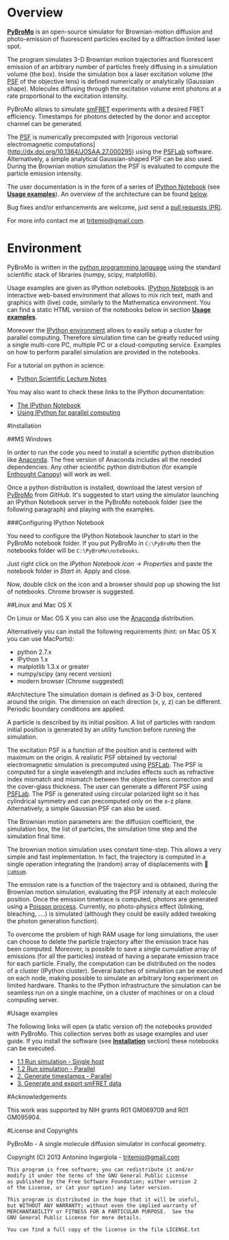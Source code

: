 Overview
=======

**[PyBroMo](http://tritemio.github.io/PyBroMo/)** is an open-source simulator for Brownian-motion diffusion and photo-emission of fluorescent particles excited by a diffraction limited laser spot.

The program simulates 3-D Brownian motion trajectories and fluorescent
emission of an arbitrary number of particles freely diffusing in a simulation volume (the box). 
Inside the simulation box a laser excitation volume (the 
[PSF](http://en.wikipedia.org/wiki/Point_spread_function) of the objective lens) is defined numerically or analytically (Gaussian shape).  Molecules diffusing 
through the excitation volume emit photons at a rate proportional to the excitation intensity.

PyBroMo allows to simulate [smFRET](http://en.wikipedia.org/wiki/Single-molecule_FRET) experiments with a desired FRET efficiency.
Timestamps for photons detected by the donor and acceptor channel can be generated.

The [PSF](http://en.wikipedia.org/wiki/Point_spread_function) is numerically precomputed with [rigorous vectorial electromagnetic computations]
(http://dx.doi.org/10.1364/JOSAA.27.000295) using the
[PSFLab](http://onemolecule.chem.uwm.edu/software) software. Alternatively, a simple analytical Gaussian-shaped PSF can be also used.
During the Brownian motion simulation the PSF is evaluated to compute the particle emission intensity. 

The user documentation is in the form of a series of [IPython Notebook](http://ipython.org/notebook.html) 
(see **[Usage examples](#usage-examples)**). An overview of the architecture can be found [below](#architecture).

Bug fixes and/or enhancements are welcome, just send a [pull requests (PR)](https://help.github.com/articles/using-pull-requests).

For more info contact me at tritemio@gmail.com.

Environment
==========

PyBroMo is written in the [python programming language](http://www.python.org/) using the standard 
scientific stack of libraries (numpy, scipy, matplotlib).

Usage examples are given as 
IPython notebooks. 
[IPython Notebook](http://ipython.org/notebook.html) is an interactive web-based environment that allows to mix rich text, math and graphics with (live) code, similarly to the Mathematica environment. 
You can find a static HTML version of the notebooks below in section **[Usage examples](#usage-examples)**. 

Moreover the [IPython environment](http://ipython.org/) allows to easily setup a cluster for parallel computing. Therefore simulation time can be
greatly reduced using a single multi-core PC, multiple PC or a cloud-computing service. Examples on how to perform parallel simulation are provided in the notebooks.

For a tutorial on python in science:

* [Python Scientific Lecture Notes](http://scipy-lectures.github.io/)

You may also want to check these links to the IPython documentation:

* [The IPython Notebook](http://ipython.org/ipython-doc/stable/interactive/notebook.html)
* [Using IPython for parallel computing](http://ipython.org/ipython-doc/stable/parallel/index.html)


#Installation

##MS Windows

In order to run the code you need to install a scientific python
distribution like [Anaconda](https://store.continuum.io/cshop/anaconda/).
The free version of Anaconda includes all the needed dependencies.
Any other scientific python distribution (for example 
[Enthought Canopy](https://www.enthought.com/products/canopy/)) 
will work as well.
 
Once a python distribution is installed, download the latest version
of [PyBroMo](https://github.com/tritemio/PyBroMo) from *GitHub*. 
It's suggested to start using the simulator
launching an IPython Notebook server in the PyBroMo notebook folder
(see the following paragraph) and playing with the examples.

###Configuring IPython Notebook

You need to configure the IPython Notebook launcher to start in the PyBroMo notebook folder. If you put PyBroMo in `C:\PyBroMo` then the notebooks folder will be `C:\PyBroMo\notebooks`.

Just right click on the *IPython Notebook icon* -> *Properties* and paste 
the notebook folder in *Start in*. Apply and close.

Now, double click on the icon and a browser should pop up showing the list
of notebooks. Chrome browser is suggested.

##Linux and Mac OS X

On Linux or Mac OS X you can also use the [Anaconda](https://store.continuum.io/cshop/anaconda/) distribution.

Alternatively you can install the following requirements (hint: on Mac OS X you can use MacPorts):

 - python 2.7.x
 - IPython 1.x
 - matplotlib 1.3.x or greater
 - numpy/scipy (any recent version)
 - modern browser (Chrome suggested)

#Architecture
The simulation domain is defined as 3-D box, centered around the origin. The dimension on each direction (x, y, z) can be different. Periodic boundary conditions are applied.

A particle is described by its initial position. A list of particles with random initial position is generated by an utility function before running the simulation.

The excitation PSF is a function of the position and is centered with maximum on the origin. A realistic PSF obtained by vectorial electromagnetic simulation is precomputed using [PSFLab](http://onemolecule.chem.uwm.edu/software). The PSF is computed for a single wavelength and includes effects such as refractive index mismatch and mismatch between the objective lens correction and the cover-glass thickness. The user can  generate a different PSF using [PSFLab](http://onemolecule.chem.uwm.edu/software). The PSF is generated using circular polarized light so it has cylindrical symmetry and can precomputed only on the x-z plane.
Alternatively, a simple Gaussian PSF can also be used.

The Brownian motion parameters are: the diffusion coefficient, the simulation box, the list of particles, the simulation time step and the simulation final time. 

The brownian  motion simulation uses constant time-step. This allows
a very simple and fast implementation. In fact, the trajectory is computed
in a single operation integrating the (random) array of displacements with 
[`cumsum`](http://docs.scipy.org/doc/numpy/reference/generated/numpy.cumsum.html).

The emission rate is a function of the trajectory and is obtained, during the Brownian motion simulation, evaluating the PSF intensity at each molecule position. Once the emission timetrace is computed, photons are generated using a [Poisson process](http://en.wikipedia.org/wiki/Poisson_process). Currently, no photo-physics effect (blinking, bleaching, ....) is simulated (although they could be easily added tweaking the photon generation function).

To overcome the problem of high RAM usage for long simulations, the user can choose to delete the particle trajectory after the emission trace has been computed. Moreover, is possible to save a single cumulative array of emissions (for all the particles) instead of having a separate emission trace for each particle. Finally, the computation can be distributed on the nodes of a cluster (IPython cluster). Several batches of simulation can be executed on each node, making possible to simulate an arbitrary long experiment on limited hardware. Thanks to the IPython infrastructure the simulation can be seamless run on a single machine, on a cluster of machines or on a cloud computing server.

#Usage examples

The following links will open (a static version of) the notebooks provided
with PyBroMo. This collection serves both as usage examples and user guide.
If you install the software (see [**Installation**](#installation) section) these notebooks can be
executed.

* [1.1 Run simulation - Single host](http://nbviewer.ipython.org/urls/raw.github.com/tritemio/PyBroMo/master/notebooks/PyBroMo%2520-%25201.1%2520Run%2520simulation%2520-%2520Single%2520host.ipynb)
* [1.2 Run simulation - Parallel](http://nbviewer.ipython.org/urls/raw.github.com/tritemio/PyBroMo/master/notebooks/PyBroMo%2520-%25201.2%2520Run%2520simulation%2520-%2520Parallel.ipynb)
* [2. Generate timestamps - Parallel](http://nbviewer.ipython.org/urls/raw.github.com/tritemio/PyBroMo/master/notebooks/PyBroMo%2520-%25202.%2520Generate%2520timestamps%2520-%2520Parallel.ipynb)
* [3. Generate and export smFRET data](http://nbviewer.ipython.org/urls/raw.github.com/tritemio/PyBroMo/master/notebooks/PyBroMo%2520-%25203.%2520Generate%2520and%2520export%2520smFRET%2520data.ipynb)


#Acknowledgements

This work was supported by NIH grants R01 GM069709  and R01 GM095904.

#License and Copyrights

PyBroMo - A single molecule diffusion simulator in confocal geometry.

Copyright (C) 2013  Antonino Ingargiola - <tritemio@gmail.com>

    This program is free software; you can redistribute it and/or
    modify it under the terms of the GNU General Public License
    as published by the Free Software Foundation; either version 2
    of the License, or (at your option) any later version.

    This program is distributed in the hope that it will be useful,
    but WITHOUT ANY WARRANTY; without even the implied warranty of
    MERCHANTABILITY or FITNESS FOR A PARTICULAR PURPOSE.  See the
    GNU General Public License for more details.

    You can find a full copy of the license in the file LICENSE.txt

